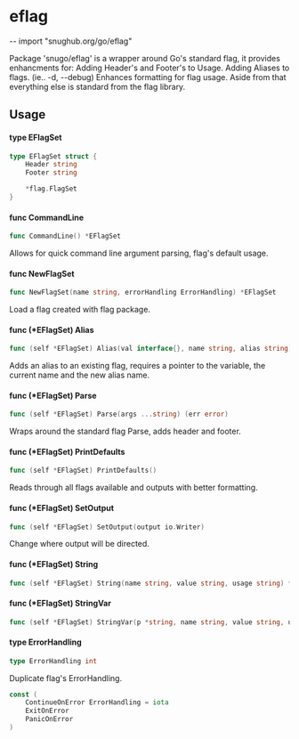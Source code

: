 # eflag
--
    import "snughub.org/go/eflag"

Package 'snugo/eflag' is a wrapper around Go's standard flag, it provides
enhancments for: Adding Header's and Footer's to Usage. Adding Aliases to flags.
(ie.. -d, --debug) Enhances formatting for flag usage. Aside from that
everything else is standard from the flag library.

## Usage

#### type EFlagSet

```go
type EFlagSet struct {
	Header string
	Footer string

	*flag.FlagSet
}
```


#### func  CommandLine

```go
func CommandLine() *EFlagSet
```
Allows for quick command line argument parsing, flag's default usage.

#### func  NewFlagSet

```go
func NewFlagSet(name string, errorHandling ErrorHandling) *EFlagSet
```
Load a flag created with flag package.

#### func (*EFlagSet) Alias

```go
func (self *EFlagSet) Alias(val interface{}, name string, alias string)
```
Adds an alias to an existing flag, requires a pointer to the variable, the
current name and the new alias name.

#### func (*EFlagSet) Parse

```go
func (self *EFlagSet) Parse(args ...string) (err error)
```
Wraps around the standard flag Parse, adds header and footer.

#### func (*EFlagSet) PrintDefaults

```go
func (self *EFlagSet) PrintDefaults()
```
Reads through all flags available and outputs with better formatting.

#### func (*EFlagSet) SetOutput

```go
func (self *EFlagSet) SetOutput(output io.Writer)
```
Change where output will be directed.

#### func (*EFlagSet) String

```go
func (self *EFlagSet) String(name string, value string, usage string) *string
```

#### func (*EFlagSet) StringVar

```go
func (self *EFlagSet) StringVar(p *string, name string, value string, usage string)
```

#### type ErrorHandling

```go
type ErrorHandling int
```

Duplicate flag's ErrorHandling.

```go
const (
	ContinueOnError ErrorHandling = iota
	ExitOnError
	PanicOnError
)
```
